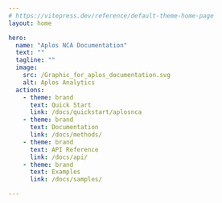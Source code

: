 ```yaml
---
# https://vitepress.dev/reference/default-theme-home-page
layout: home

hero:
  name: "Aplos NCA Documentation"
  text: ""
  tagline: ""
  image:
    src: /Graphic_for_aplos_documentation.svg
    alt: Aplos Analytics
  actions:
    - theme: brand
      text: Quick Start
      link: /docs/quickstart/aplosnca
    - theme: brand
      text: Documentation
      link: /docs/methods/
    - theme: brand
      text: API Reference
      link: /docs/api/
    - theme: brand
      text: Examples
      link: /docs/samples/

---
```


